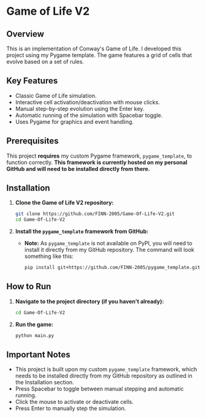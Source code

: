 # Game of Life V2

## Overview

This is an implementation of Conway's Game of Life. I developed this project using my Pygame template. The game features a grid of cells that evolve based on a set of rules.

## Key Features

* Classic Game of Life simulation.
* Interactive cell activation/deactivation with mouse clicks.
* Manual step-by-step evolution using the Enter key.
* Automatic running of the simulation with Spacebar toggle.
* Uses Pygame for graphics and event handling.

## Prerequisites

This project **requires** my custom Pygame framework, `pygame_template`, to function correctly. **This framework is currently hosted on my personal GitHub and will need to be installed directly from there.**

## Installation

1.  **Clone the Game of Life V2 repository:**

    ```bash
    git clone https://github.com/FINN-2005/Game-Of-Life-V2.git
    cd Game-Of-Life-V2
    ```

2.  **Install the `pygame_template` framework from GitHub:**

    * **Note:** As `pygame_template` is not available on PyPI, you will need to install it directly from my GitHub repository. The command will look something like this:

        ```bash
        pip install git+https://github.com/FINN-2005/pygame_template.git
        ```

## How to Run

1.  **Navigate to the project directory (if you haven't already):**

    ```bash
    cd Game-Of-Life-V2
    ```

2.  **Run the game:**

    ```bash
    python main.py
    ```

## Important Notes

* This project is built upon my custom `pygame_template` framework, which needs to be installed directly from my GitHub repository as outlined in the Installation section.
* Press Spacebar to toggle between manual stepping and automatic running.
* Click the mouse to activate or deactivate cells.
* Press Enter to manually step the simulation.
